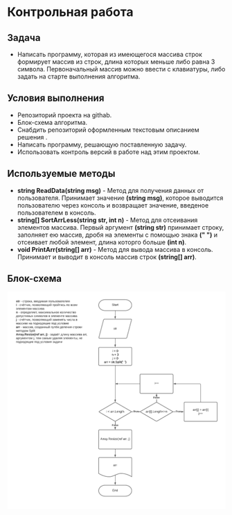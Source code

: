 # **Контрольная работа**
## Задача
- Написать программу, которая из имеющегося массива строк формирует массив из строк, длина которых меньше либо равна 3 символа. Первоначальный массив можно ввести с клавиатуры, либо задать на старте выполнения алгоритма.
## Условия выполнения
- Репозиторий проекта на githab.
- Блок-схема алгоритма.
- Снабдить репозиторий оформленным текстовым  описанием решения .
- Написать программу, решающую поставленную задачу.
- Использовать контроль версий в работе над этим проектом.
## Используемые методы
- **string ReadData(string msg)** - Метод для получения данных от пользователя. Принимает значение **(string msg)**, которое выводится пользователю через консоль и возвращает значение, введеное пользователем в консоль.
- **string[] SortArrLess(string str, int n)** - Метод для отсеивания элементов массива. Первый аргумент **(string str)** принимает строку,  заполняет ею массив, дробя на элементы с помощью знака **(" ")** и отсеивает любой элемент, длина которго больше **(int n)**.
- **void PrintArr(string[] arr)** - Метод для вывода массива в консоль. Принимает и выводит в консоль массив строк **(string[] arr)**.
## Блок-схема
![Блок-схема](Flowchart.png)